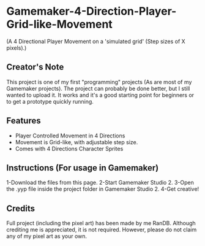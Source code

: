 # Gamemaker-4-Direction-Player-Grid-like-Movement

(A 4 Directional Player Movement on a 'simulated grid' (Step sizes of X pixels).)

Creator's Note
---------
This project is one of my first "programming" projects (As are most of my Gamemaker projects). 
The project can probably be done better, but I still wanted to upload it. It works and it's a good starting point 
for beginners or to get a prototype quickly running.

Features
----------
* Player Controlled Movement in 4 Directions
* Movement is Grid-like, with adjustable step size.
* Comes with 4 Directions Character Sprites

Instructions (For usage in Gamemaker)
----------
1-Download the files from this page.
2-Start Gamemaker Studio 2.
3-Open the .yyp file inside the project folder in Gamemaker Studio 2.
4-Get creative!

Credits
----------
Full project (including the pixel art) has been made by me RanDB.  Although crediting me is appreciated, it is not required. However, please do not claim any of my pixel art  as your own.
